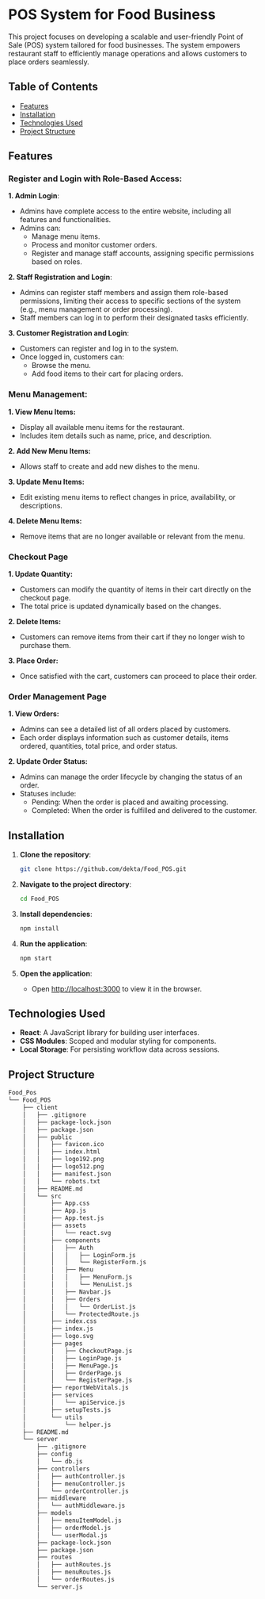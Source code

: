 # POS System for Food Business
This project focuses on developing a scalable and user-friendly Point of Sale (POS) system tailored for food businesses. The system empowers restaurant staff to efficiently manage operations and allows customers to place orders seamlessly.

## Table of Contents
- [Features](#features)
- [Installation](#installation)
- [Technologies Used](#technologies-used)
- [Project Structure](#project-structure)

## Features

### Register and Login with Role-Based Access:

**1. Admin Login**:
- Admins have complete access to the entire website, including all features and functionalities.
- Admins can:
    - Manage menu items.
    - Process and monitor customer orders.
    - Register and manage staff accounts, assigning specific permissions based on roles.

**2. Staff Registration and Login**:
- Admins can register staff members and assign them role-based permissions, limiting their access to specific sections of the system (e.g., menu management or order processing).
- Staff members can log in to perform their designated tasks efficiently.

**3. Customer Registration and Login**:
- Customers can register and log in to the system.
- Once logged in, customers can:
    - Browse the menu.
    - Add food items to their cart for placing orders.

### Menu Management:

**1. View Menu Items:**
- Display all available menu items for the restaurant.
- Includes item details such as name, price, and description.

**2. Add New Menu Items:**
- Allows staff to create and add new dishes to the menu.

**3. Update Menu Items:**
- Edit existing menu items to reflect changes in price, availability, or descriptions.

**4. Delete Menu Items:**
- Remove items that are no longer available or relevant from the menu.

### Checkout Page

**1. Update Quantity:**
- Customers can modify the quantity of items in their cart directly on the checkout page.
- The total price is updated dynamically based on the changes.

**2. Delete Items:**
- Customers can remove items from their cart if they no longer wish to purchase them.

**3. Place Order:**
- Once satisfied with the cart, customers can proceed to place their order.

### Order Management Page
**1. View Orders:**
- Admins can see a detailed list of all orders placed by customers.
- Each order displays information such as customer details, items ordered, quantities, total price, and order status.

**2. Update Order Status:**
- Admins can manage the order lifecycle by changing the status of an order.
- Statuses include:
   - Pending: When the order is placed and awaiting processing.
   - Completed: When the order is fulfilled and delivered to the customer.


## Installation

1. **Clone the repository**:
    ```bash
    git clone https://github.com/dekta/Food_POS.git
    ```

2. **Navigate to the project directory**:
    ```bash
    cd Food_POS
    ```

3. **Install dependencies**:
    ```bash
    npm install
    ```

4. **Run the application**:
    ```bash
    npm start
    ```

5. **Open the application**:
    - Open [http://localhost:3000](http://localhost:3000) to view it in the browser.

## Technologies Used

- **React**: A JavaScript library for building user interfaces.
- **CSS Modules**: Scoped and modular styling for components.
- **Local Storage**: For persisting workflow data across sessions.


## Project Structure

```bash
Food_Pos
└── Food_POS
    ├── client
    │   ├── .gitignore
    │   ├── package-lock.json
    │   ├── package.json
    │   ├── public
    │   │   ├── favicon.ico
    │   │   ├── index.html
    │   │   ├── logo192.png
    │   │   ├── logo512.png
    │   │   ├── manifest.json
    │   │   └── robots.txt
    │   ├── README.md
    │   └── src
    │       ├── App.css
    │       ├── App.js
    │       ├── App.test.js
    │       ├── assets
    │       │   └── react.svg
    │       ├── components
    │       │   ├── Auth
    │       │   │   ├── LoginForm.js
    │       │   │   └── RegisterForm.js
    │       │   ├── Menu
    │       │   │   ├── MenuForm.js
    │       │   │   └── MenuList.js
    │       │   ├── Navbar.js
    │       │   ├── Orders
    │       │   │   └── OrderList.js
    │       │   └── ProtectedRoute.js
    │       ├── index.css
    │       ├── index.js
    │       ├── logo.svg
    │       ├── pages
    │       │   ├── CheckoutPage.js
    │       │   ├── LoginPage.js
    │       │   ├── MenuPage.js
    │       │   ├── OrderPage.js
    │       │   └── RegisterPage.js
    │       ├── reportWebVitals.js
    │       ├── services
    │       │   └── apiService.js
    │       ├── setupTests.js
    │       └── utils
    │           └── helper.js
    ├── README.md
    └── server
        ├── .gitignore
        ├── config
        │   └── db.js
        ├── controllers
        │   ├── authController.js
        │   ├── menuController.js
        │   └── orderController.js
        ├── middleware
        │   └── authMiddleware.js
        ├── models
        │   ├── menuItemModel.js
        │   ├── orderModel.js
        │   └── userModal.js
        ├── package-lock.json
        ├── package.json
        ├── routes
        │   ├── authRoutes.js
        │   ├── menuRoutes.js
        │   └── orderRoutes.js
        └── server.js

```